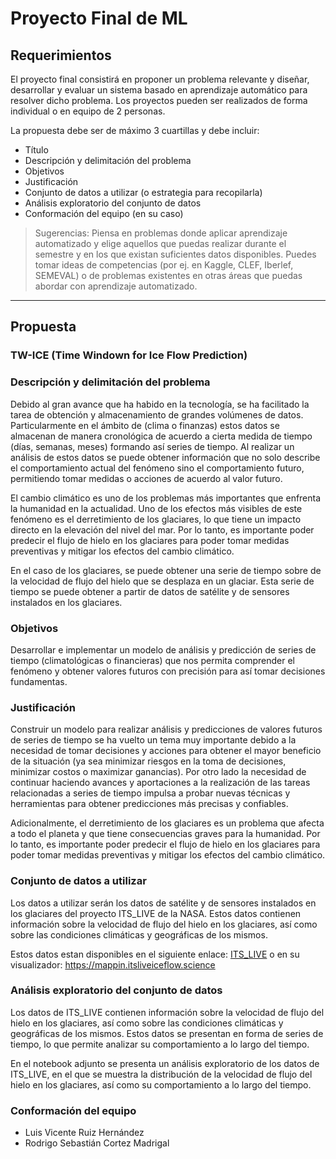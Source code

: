 # Proyecto Final de ML

## Requerimientos

El proyecto final consistirá en proponer un problema relevante y diseñar, desarrollar y evaluar un sistema basado en aprendizaje automático para resolver dicho problema. Los proyectos pueden ser realizados de forma individual o en equipo de 2 personas.

La propuesta debe ser de máximo 3 cuartillas y debe incluir:

- Título
- Descripción y delimitación del problema
- Objetivos
- Justificación
- Conjunto de datos a utilizar (o estrategia para recopilarla)
- Análisis exploratorio del conjunto de datos
- Conformación del equipo (en su caso)

> Sugerencias: Piensa en problemas donde aplicar aprendizaje automatizado y elige aquellos que puedas realizar durante el semestre y en los que existan suficientes datos disponibles. Puedes tomar ideas de competencias (por ej. en Kaggle,  CLEF, Iberlef, SEMEVAL) o de problemas existentes en otras áreas que puedas abordar con aprendizaje automatizado.

---

## Propuesta

### TW-ICE (Time Windown for Ice Flow Prediction)

### Descripción y delimitación del problema

Debido al gran avance que ha habido en la tecnología, se ha facilitado la tarea de obtención y almacenamiento de grandes volúmenes de datos. Particularmente en el ámbito de (clima o finanzas) estos datos se almacenan de manera cronológica de acuerdo a cierta medida de tiempo (días, semanas, meses) formando así series de tiempo. Al realizar un análisis de estos datos se puede obtener información que no solo describe el comportamiento actual del fenómeno sino el comportamiento futuro, permitiendo tomar medidas o acciones de acuerdo al valor futuro.

El cambio climático es uno de los problemas más importantes que enfrenta la humanidad en la actualidad. Uno de los efectos más visibles de este fenómeno es el derretimiento de los glaciares, lo que tiene un impacto directo en la elevación del nivel del mar. Por lo tanto, es importante poder predecir el flujo de hielo en los glaciares para poder tomar medidas preventivas y mitigar los efectos del cambio climático.

En el caso de los glaciares, se puede obtener una serie de tiempo sobre de la velocidad de flujo del hielo que se desplaza en un glaciar. Esta serie de tiempo se puede obtener a partir de datos de satélite y de sensores instalados en los glaciares. 

### Objetivos

Desarrollar e implementar un modelo de análisis y predicción de series de tiempo (climatológicas o financieras) que nos permita comprender el fenómeno y obtener valores futuros con precisión para así tomar decisiones fundamentas.

### Justificación

Construir un modelo para realizar análisis y predicciones de valores futuros de series de tiempo se ha vuelto un tema muy importante debido a la necesidad de tomar decisiones y acciones para obtener el mayor beneficio de la situación (ya sea minimizar riesgos en la toma de decisiones, minimizar costos o maximizar ganancias). 
Por otro lado la necesidad de continuar haciendo avances y aportaciones a la realización de las tareas relacionadas a series de tiempo  impulsa a probar nuevas técnicas y herramientas para obtener predicciones más precisas y confiables.

Adicionalmente, el derretimiento de los glaciares es un problema que afecta a todo el planeta y que tiene consecuencias graves para la humanidad. Por lo tanto, es importante poder predecir el flujo de hielo en los glaciares para poder tomar medidas preventivas y mitigar los efectos del cambio climático.

### Conjunto de datos a utilizar

Los datos a utilizar serán los datos de satélite y de sensores instalados en los glaciares del proyecto ITS_LIVE de la NASA. Estos datos contienen información sobre la velocidad de flujo del hielo en los glaciares, así como sobre las condiciones climáticas y geográficas de los mismos.

Estos datos estan disponibles en el siguiente enlace: [ITS_LIVE](https://its-live.jpl.nasa.gov/) o en su visualizador: https://mappin.itsliveiceflow.science

### Análisis exploratorio del conjunto de datos

Los datos de ITS_LIVE contienen información sobre la velocidad de flujo del hielo en los glaciares, así como sobre las condiciones climáticas y geográficas de los mismos. Estos datos se presentan en forma de series de tiempo, lo que permite analizar su comportamiento a lo largo del tiempo.

En el notebook adjunto se presenta un análisis exploratorio de los datos de ITS_LIVE, en el que se muestra la distribución de la velocidad de flujo del hielo en los glaciares, así como su comportamiento a lo largo del tiempo.

### Conformación del equipo

- Luis Vicente Ruiz Hernández
- Rodrigo Sebastián Cortez Madrigal